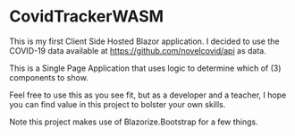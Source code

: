 # CovidTrackerWASM
This is my first Client Side Hosted Blazor application. I decided to use the COVID-19 data available at https://github.com/novelcovid/api as data.

This is a Single Page Application that uses logic to determine which of (3) components to show.

Feel free to use this as you see fit, but as a developer and a teacher, I hope you can find value in this project to bolster your own skills.

Note this project makes use of Blazorize.Bootstrap for a few things.
